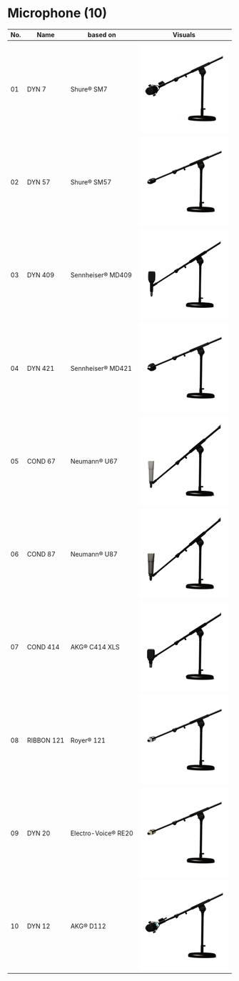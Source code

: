# Microphone (10)
|No.|Name|based on|Visuals|
|---|---|---|---|
|||||
|01|DYN 7|Shure® SM7|<img src="images/DYN-7-On-Axis.png" alt="image">|
|02|DYN 57|Shure® SM57|<img src="images/DYN-57-On-Axis.png" alt="image">|
|03|DYN 409|Sennheiser® MD409|<img src="images/DYN-409-On-Axis.png" alt="image">|
|04|DYN 421|Sennheiser® MD421|<img src="images/DYN-421-On-Axis.png" alt="image">|
|05|COND 67|Neumann® U67|<img src="images/COND-67-On-Axis.png" alt="image">|
|06|COND 87|Neumann® U87|<img src="images/COND-87-On-Axis.png" alt="image">|
|07|COND 414|AKG® C414 XLS|<img src="images/COND-414-On-Axis.png" alt="image">|
|08|RIBBON 121|Royer® 121|<img src="images/RIBBON-121-On-Axis.png" alt="image">|
|09|DYN 20|Electro-Voice® RE20|<img src="images/DYN-20-On-Axis.png" alt="image">|
|10|DYN 12|AKG® D112|<img src="images/DYN-12-On-Axis.png" alt="image">|